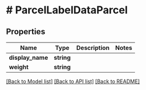 # # ParcelLabelDataParcel

## Properties

Name | Type | Description | Notes
------------ | ------------- | ------------- | -------------
**display_name** | **string** |  |
**weight** | **string** |  |

[[Back to Model list]](../../README.md#models) [[Back to API list]](../../README.md#endpoints) [[Back to README]](../../README.md)

